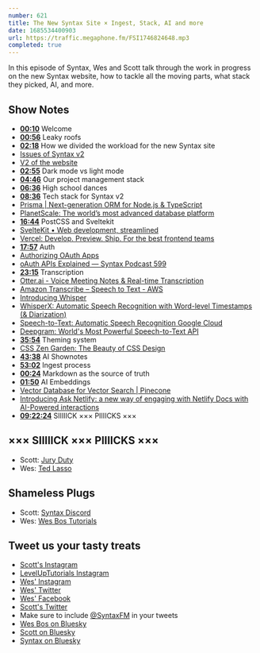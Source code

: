 ```yaml
---
number: 621
title: The New Syntax Site × Ingest, Stack, AI and more
date: 1685534400903
url: https://traffic.megaphone.fm/FSI1746824648.mp3
completed: true
---
```


In this episode of Syntax, Wes and Scott talk through the work in progress on the new Syntax website, how to tackle all the moving parts, what stack they picked, AI, and more.

## Show Notes

* **[00:10](#t=00:10)** Welcome
* **[00:56](#t=00:56)** Leaky roofs
* **[02:18](#t=02:18)** How we divided the workload for the new Syntax site
* [Issues of Syntax v2](https://github.com/syntaxfm/website/issues)
* [V2 of the website](https://github.com/syntaxfm/website/tree/v2)
* **[02:55](#t=02:55)** Dark mode vs light mode
* **[04:46](#t=04:46)** Our project management stack
* **[06:36](#t=06:36)** High school dances
* **[08:36](#t=08:36)** Tech stack for Syntax v2
* [Prisma | Next-generation ORM for Node.js & TypeScript](https://www.prisma.io/)
* [PlanetScale: The world’s most advanced database platform](https://planetscale.com/)
* **[16:44](#t=16:44)** PostCSS and Sveltekit
* [SvelteKit • Web development, streamlined](https://kit.svelte.dev/)
* [Vercel: Develop. Preview. Ship. For the best frontend teams](https://vercel.com/)
* **[17:57](#t=17:57)** Auth
* [Authorizing OAuth Apps](https://docs.github.com/en/apps/oauth-apps/building-oauth-apps/authorizing-oauth-apps)
* [oAuth APIs Explained — Syntax Podcast 599](https://syntax.fm/show/599/oauth-apis-explained)
* **[23:15](#t=23:15)** Transcription
* [Otter.ai - Voice Meeting Notes & Real-time Transcription](https://otter.ai/)
* [Amazon Transcribe – Speech to Text - AWS](https://aws.amazon.com/transcribe/)
* [Introducing Whisper](https://openai.com/research/whisper)
* [WhisperX: Automatic Speech Recognition with Word-level Timestamps (& Diarization)](https://github.com/m-bain/whisperX)
* [Speech-to-Text: Automatic Speech Recognition Google Cloud](https://cloud.google.com/speech-to-text)
* [Deepgram: World's Most Powerful Speech-to-Text API](https://deepgram.com/)
* **[35:54](#t=35:54)** Theming system
* [CSS Zen Garden: The Beauty of CSS Design](https://www.csszengarden.com/)
* **[43:38](#t=43:38)** AI Shownotes
* **[53:02](#t=53:02)** Ingest process
* **[00:24](#t=00:24)** Markdown as the source of truth
* **[01:50](#t=01:50)** AI Embeddings
* [Vector Database for Vector Search | Pinecone](https://www.pinecone.io/)
* [Introducing Ask Netlify: a new way of engaging with Netlify Docs with AI-Powered interactions](https://www.netlify.com/blog/ask-netlify-ai-powered-docs/)
* **[09:22:24](#t=09:22:24)** SIIIIICK ××× PIIIICKS ×××

## ××× SIIIIICK ××× PIIIICKS ×××

* Scott: [Jury Duty](https://www.imdb.com/title/tt22074164/)
* Wes: [Ted Lasso](https://tv.apple.com/us/show/ted-lasso/umc.cmc.vtoh0mn0xn7t3c643xqonfzy)

## Shameless Plugs

* Scott: [Syntax Discord](https://discord.gg/W5y68HMfZV)
* Wes: [Wes Bos Tutorials](https://wesbos.com/courses)

## Tweet us your tasty treats

* [Scott's Instagram](https://www.instagram.com/stolinski/)
* [LevelUpTutorials Instagram](https://www.instagram.com/LevelUpTutorials/)
* [Wes' Instagram](https://www.instagram.com/wesbos/)
* [Wes' Twitter](https://twitter.com/wesbos)
* [Wes' Facebook](https://www.facebook.com/wesbos.developer)
* [Scott's Twitter](https://twitter.com/stolinski)
* Make sure to include [@SyntaxFM](https://twitter.com/SyntaxFM) in your tweets
* [Wes Bos on Bluesky](https://bsky.app/profile/syntax.fm/wesbos.com)
* [Scott on Bluesky](https://bsky.app/profile/tolin.ski)
* [Syntax on Bluesky](https://bsky.app/profile/syntax.fm)
